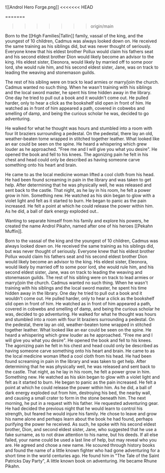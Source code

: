 ![[Androl Hero Forge.png]]
<<<<<<< HEAD

=======
>>>>>>> origin/main

Born to the [[High Families|Tallin]] family, vassal of the king, and the youngest of 10 children, Cadmus was always looked down on. He received the same training as his siblings did, but was never thought of seriously. Everyone knew that his eldest brother Pollux would claim his fathers seat and his second eldest brother Dion would likely become an advisor to the king. His eldest sister, Eleonora, would likely by married off to some poor lord, she would rule him, and his second eldest sister, Jane, was on track to leading the weaving and stonemason guilds. 

The rest of his sibling were on track to lead armies or marry/join the church. Cadmus wanted no such thing. When he wasn't training with his siblings and the local sword master, he spent his time hidden away in the library. One day he tried to pull out a book and it wouldn't come out. He pulled harder, only to hear a click as the bookshelf slid open in front of him. He watched as in front of him appeared a path, covered in cobwebs and smelling of damp, and being the curious scholar he was, decided to go adventuring. 

He walked for what he thought was hours and stumbled into a room with four lit braziers surrounding a pedestal. On the pedestal, there lay an old, weather-beaten tome wrapped in stitched together leather. What looked like an ear could be seen on the spine. He heard a whispering which grew louder as he approached. "Free me and I will give you what you desire". He opened the book and fell to his knees. The agonizing pain he felt in his chest and head could only be described as having someone carve something onto his heart and brain. 

He came to as the local medicine woman lifted a cool cloth from his head. He had been found screaming in pain in the library and was taken to get help. After determining that he was physically well, he was released and sent back to the castle. That night, as he lay in his room, he felt a power grow in him. Something new. He watched as his skin began to glow with a violet light and felt as it started to burn. He began to panic as the pain increased. He felt a point at which he could release the power within him. As he did, a ball of dark energy exploded out..

Wanting to separate himself from his family and explore his powers, he created the name Androl Pikahn, named after one of his heroes [[Pekahn Muffin]]. 


Born to the vassal of the king and the youngest of 10 children, Cadmus was always looked down on. He received the same training as his siblings did, but was never thought of seriously. Everyone knew that his eldest brother Pollux would claim his fathers seat and his second eldest brother Dion would likely become an advisor to the king. His eldest sister, Eleonora, would likely by married off to some poor lord, she would rule him, and his second eldest sister, Jane, was on track to leading the weaving and stonemason guilds. The rest of his sibling were on track to lead armies or marry/join the church. Cadmus wanted no such thing. When he wasn't training with his siblings and the local sword master, he spent his time hidden away in the library. One day he tried to pull out a book and it wouldn't come out. He pulled harder, only to hear a click as the bookshelf slid open in front of him. He watched as in front of him appeared a path, covered in cobwebs and smelling of damp, and being the curious scholar he was, decided to go adventuring. He walked for what he thought was hours and stumbled into a room with four lit braziers surrounding a pedestal. On the pedestal, there lay an old, weather-beaten tome wrapped in stitched together leather. What looked like an ear could be seen on the spine. He heard a whispering which grew louder as he approached. "Free me and I will give you what you desire". He opened the book and fell to his knees. The agonizing pain he felt in his chest and head could only be described as having someone carve something onto his heart and brain. He came to as the local medicine woman lifted a cool cloth from his head. He had been found screaming in pain in the library and was taken to get help. After determining that he was physically well, he was released and sent back to the castle. That night, as he lay in his room, he felt a power grow in him. Something new. He watched as his skin began to glow with a violet light and felt as it started to burn. He began to panic as the pain increased. He felt a point at which he could release the power within him. As he did, a ball of dark energy exploded out from him, destroying his bed, the nearby wall, and causing a small crater to form in the stone beneath him. The next morning, he put in a request with his father. He requested adventuring gear. He had decided the previous night that he would learn to control his strength, but feared he would injure his family. He chose to leave and grow his name alone and perhaps learn about the book he had found, perhaps purifying the power he received. As such, he spoke with his second eldest brother, Dion, and second eldest sister, Jane, who suggested that he use a fake surname, as to not draw attention to his name, but his deeds. If all else failed, your name could be used a last line of help, but may reveal who you are. He agreed and chose a new name. He scoured through history books and found the name of a little known fighter who had gone adventuring for a short time in the world centuries ago. He found him in "The Tale of the Saint Patricks Day Party", A little known book on adventuring. He became Rhune Pikahn.

